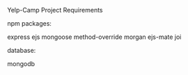 Yelp-Camp Project Requirements

npm packages:

express
ejs
mongoose
method-override
morgan
ejs-mate
joi

database:

mongodb
